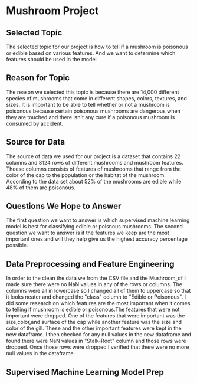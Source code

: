 # Mushroom Project
## Selected Topic
The selected topic for our project is how to tell if a mushroom is poisonous or edible based on various features. And we want to determine which features should be used in the model 
## Reason for Topic
The reason we selected this topic is because there are 14,000 different species of mushrooms that come in different shapes, colors, textures, and sizes. It is important to be able to tell whether or not a mushroom is poisonous because certain poisonous mushrooms are dangerous when they are touched and there isn't any cure if a poisonous mushroom is consumed by accident. 
## Source for Data
The source of data we used for our project is a dataset that contains 22 columns and 8124 rows of different mushrooms and mushroom features. Theese columns consists of features of mushrooms that range from the color of the cap to the population or the habitat of the mushroom. According to the data set about 52% of the mushrooms are edible while 48% of them are poisonous. 
## Questions We Hope to Answer
The first question we want to answer is which supervised machine learning model is best for classifying edible or poisnous mushrooms. The second question we want to answer is if the features we keep are the most important ones and will they help give us the highest accuracy percentage possible. 
## Data Preprocessing and Feature Engineering
In order to the clean the data we from the CSV file and the Mushroom_df I made sure there were no NaN values in any of the rows or columns. The columns were all in lowercase so I changed all of them to uppercase so that it looks neater and changed the "class" column to "Edible or Poisonous". I did some research on which features are the most important when it comes to telling if mushroom is edible or poisonous.The features that were not important were dropped. One of the features that were important was the size,color,and surface of the cap while another feature was the size and color of the gill. These and the other important features were kept in the new dataframe. I then checked for any null values in the new dataframe and found there were NaN values in "Stalk-Root" column and those rows were dropped. Once those rows were dropped I verified that there were no more null values in the dataframe.
## Supervised Machine Learning Model Prep
